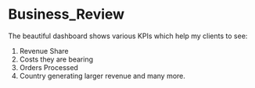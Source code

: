 # Business_Review
The beautiful dashboard shows various KPIs which help my clients to see:
1. Revenue Share
2. Costs they are bearing
3. Orders Processed
4. Country generating larger revenue and many more.
